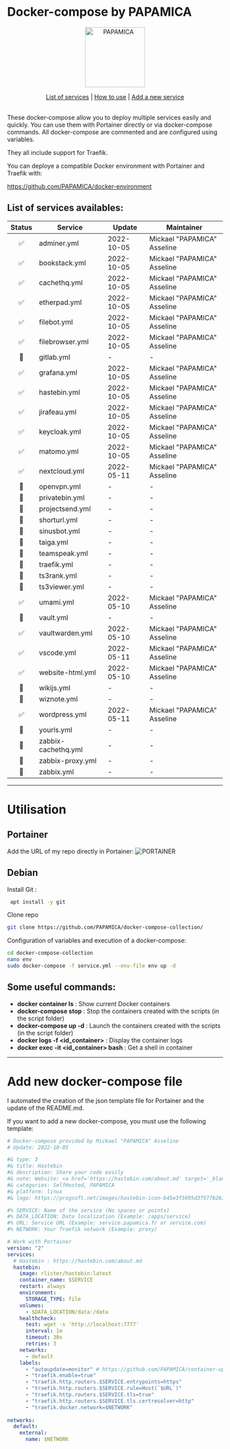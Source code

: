 
# Docker-compose by PAPAMICA

<p align="center">
  <a href="https://papamica.com">
    <img src="https://zupimages.net/up/20/04/7vtd.png" width="140px" alt="PAPAMICA" />
  </a>
</p>
<p align="center">
    <a href="https://github.com/PAPAMICA/docker-compose-collection#list-of-services-availables">List of services</a> |
    <a href="https://github.com/PAPAMICA/docker-compose-collection#utilisation">How to use</a> |
    <a href="https://github.com/PAPAMICA/docker-compose-collection#add-new-docker-compose-file">Add a new service</a>
    <br /><br />
</p>


These docker-compose allow you to deploy multiple services easily and quickly. You can use them with Portainer directly or via docker-compose commands.
All docker-compose are commented and are configured using variables.

They all include support for Traefik.

You can deploye a compatible Docker environment with Portainer and Traefik with:

https://github.com/PAPAMICA/docker-environment



## List of services availables:
| Status | Service | Update | Maintainer |
|:--:|--|--|--|
| ✅ | adminer.yml | 2022-10-05 |  Mickael "PAPAMICA" Asseline |
| ✅ | bookstack.yml | 2022-10-05 |  Mickael "PAPAMICA" Asseline |
| ✅ | cachethq.yml | 2022-10-05 |  Mickael "PAPAMICA" Asseline |
| ✅ | etherpad.yml | 2022-10-05 |  Mickael "PAPAMICA" Asseline |
| ✅ | filebot.yml | 2022-10-05 |  Mickael "PAPAMICA" Asseline |
| ✅ | filebrowser.yml | 2022-10-05 |  Mickael "PAPAMICA" Asseline |
| 🚸 | gitlab.yml | - | - |
| ✅ | grafana.yml | 2022-10-05 |  Mickael "PAPAMICA" Asseline |
| ✅ | hastebin.yml | 2022-10-05 |  Mickael "PAPAMICA" Asseline |
| ✅ | jirafeau.yml | 2022-10-05 |  Mickael "PAPAMICA" Asseline |
| ✅ | keycloak.yml | 2022-10-05 |  Mickael "PAPAMICA" Asseline |
| ✅ | matomo.yml | 2022-10-05 |  Mickael "PAPAMICA" Asseline |
| ✅ | nextcloud.yml | 2022-05-11 |  Mickael "PAPAMICA" Asseline |
| 🚸 | openvpn.yml | - | - |
| 🚸 | privatebin.yml | - | - |
| 🚸 | projectsend.yml | - | - |
| 🚸 | shorturl.yml | - | - |
| 🚸 | sinusbot.yml | - | - |
| 🚸 | taiga.yml | - | - |
| 🚸 | teamspeak.yml | - | - |
| 🚸 | traefik.yml | - | - |
| 🚸 | ts3rank.yml | - | - |
| 🚸 | ts3viewer.yml | - | - |
| ✅ | umami.yml | 2022-05-10 |  Mickael "PAPAMICA" Asseline |
| 🚸 | vault.yml | - | - |
| ✅ | vaultwarden.yml | 2022-05-10 |  Mickael "PAPAMICA" Asseline |
| ✅ | vscode.yml | 2022-05-11 |  Mickael "PAPAMICA" Asseline |
| ✅ | website-html.yml | 2022-05-10 |  Mickael "PAPAMICA" Asseline |
| 🚸 | wikijs.yml | - | - |
| 🚸 | wiznote.yml | - | - |
| ✅ | wordpress.yml | 2022-05-11 |  Mickael "PAPAMICA" Asseline |
| 🚸 | yourls.yml | - | - |
| 🚸 | zabbix-cachethq.yml | - | - |
| 🚸 | zabbix-proxy.yml | - | - |
| 🚸 | zabbix.yml | - | - |

---
# Utilisation
## Portainer
Add the URL of my repo directly in Portainer:
![PORTAINER](https://i.imgur.com/M49ssCN.png)

## Debian
Install Git :
```bash
 apt install -y git
```

Clone repo
```bash
git clone https://github.com/PAPAMICA/docker-compose-collection/
```


Configuration of variables and execution of a docker-compose:
```bash
cd docker-compose-collection
nano env
sudo docker-compose -f service.yml --env-file env up -d
```
## Some useful commands:

-   **docker container ls** : Show current Docker containers
-   **docker-compose stop** : Stop the containers created with the scripts (in the script folder)
- **docker-compose up -d** : Launch the containers created with the scripts (in the script folder)
-   **docker logs -f <id_container>** : Display the container logs
-   **docker exec -it <id_container> bash** : Get a shell in container

---
# Add new docker-compose file
I automated the creation of the json template file for Portainer and the update of the README.md.

If you want to add a new docker-compose, you must use the following template:
```yaml
# Docker-compose provided by Mickael "PAPAMICA" Asseline
# Update: 2022-10-05

#& type: 3
#& title: Hastebin
#& description: Share your code easily
#& note: Website: <a href='https://hastebin.com/about.md' target='_blank' rel='noopener'>Hastebin.com</a>
#& categories: SelfHosted, PAPAMICA
#& platform: linux
#& logo: https://progsoft.net/images/hastebin-icon-b45e3f5695d3f577b2630648bd00584195822e3d.png

#% SERVICE: Name of the service (No spaces or points)
#% DATA_LOCATION: Data localization (Example: /apps/service)
#% URL: Service URL (Example: service.papamica.fr or service.com)
#% NETWORK: Your Traefik network (Example: proxy)

# Work with Portainer
version: "2"
services:
  # Hastebin : https://hastebin.com/about.md
  hastebin:
    image: rlister/hastebin:latest
    container_name: $SERVICE
    restart: always
    environment:
      STORAGE_TYPE: file
    volumes:
      - $DATA_LOCATION/data:/data
    healthcheck:
      test: wget -s 'http://localhost:7777'
      interval: 1m
      timeout: 30s
      retries: 3 
    networks:
      - default
    labels:
      - "autoupdate=monitor" # https://github.com/PAPAMICA/container-updater
      - "traefik.enable=true"
      - "traefik.http.routers.$SERVICE.entrypoints=https"
      - "traefik.http.routers.$SERVICE.rule=Host(`$URL`)"
      - "traefik.http.routers.$SERVICE.tls=true"
      - "traefik.http.routers.$SERVICE.tls.certresolver=http"
      - "traefik.docker.network=$NETWORK"
      
networks:
  default:
    external:
      name: $NETWORK
```